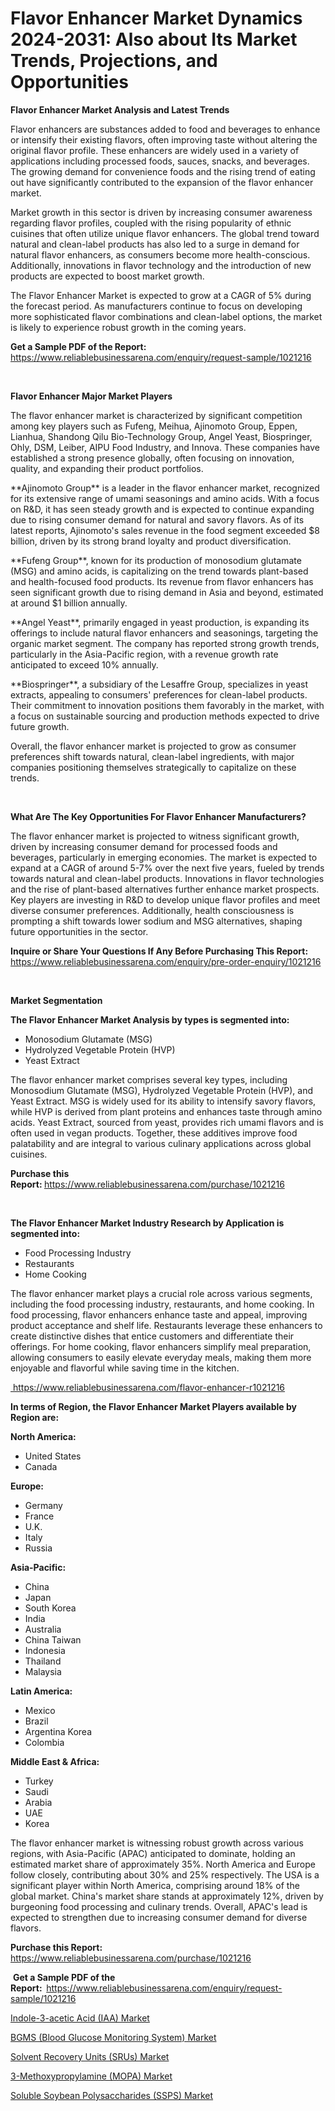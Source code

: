 <p><h1>Flavor Enhancer Market Dynamics 2024-2031: Also about Its Market Trends, Projections, and Opportunities</h1></p><p><strong>Flavor Enhancer Market Analysis and Latest Trends</strong></p>
<p><p>Flavor enhancers are substances added to food and beverages to enhance or intensify their existing flavors, often improving taste without altering the original flavor profile. These enhancers are widely used in a variety of applications including processed foods, sauces, snacks, and beverages. The growing demand for convenience foods and the rising trend of eating out have significantly contributed to the expansion of the flavor enhancer market.</p><p>Market growth in this sector is driven by increasing consumer awareness regarding flavor profiles, coupled with the rising popularity of ethnic cuisines that often utilize unique flavor enhancers. The global trend toward natural and clean-label products has also led to a surge in demand for natural flavor enhancers, as consumers become more health-conscious. Additionally, innovations in flavor technology and the introduction of new products are expected to boost market growth.</p><p>The Flavor Enhancer Market is expected to grow at a CAGR of 5% during the forecast period. As manufacturers continue to focus on developing more sophisticated flavor combinations and clean-label options, the market is likely to experience robust growth in the coming years.</p></p>
<p><strong>Get a Sample PDF of the Report:&nbsp;</strong> <a href="https://www.reliablebusinessarena.com/enquiry/request-sample/1021216?utm_campaign=1337&utm_medium=2&utm_source=Github&utm_content=ia&utm_term=11102024&utm_id=flavor-enhancer">https://www.reliablebusinessarena.com/enquiry/request-sample/1021216</a></p>
<p>&nbsp;</p>
<p><strong>Flavor Enhancer Major Market Players</strong></p>
<p><p>The flavor enhancer market is characterized by significant competition among key players such as Fufeng, Meihua, Ajinomoto Group, Eppen, Lianhua, Shandong Qilu Bio-Technology Group, Angel Yeast, Biospringer, Ohly, DSM, Leiber, AIPU Food Industry, and Innova. These companies have established a strong presence globally, often focusing on innovation, quality, and expanding their product portfolios.</p><p>**Ajinomoto Group** is a leader in the flavor enhancer market, recognized for its extensive range of umami seasonings and amino acids. With a focus on R&D, it has seen steady growth and is expected to continue expanding due to rising consumer demand for natural and savory flavors. As of its latest reports, Ajinomoto's sales revenue in the food segment exceeded $8 billion, driven by its strong brand loyalty and product diversification.</p><p>**Fufeng Group**, known for its production of monosodium glutamate (MSG) and amino acids, is capitalizing on the trend towards plant-based and health-focused food products. Its revenue from flavor enhancers has seen significant growth due to rising demand in Asia and beyond, estimated at around $1 billion annually.</p><p>**Angel Yeast**, primarily engaged in yeast production, is expanding its offerings to include natural flavor enhancers and seasonings, targeting the organic market segment. The company has reported strong growth trends, particularly in the Asia-Pacific region, with a revenue growth rate anticipated to exceed 10% annually.</p><p>**Biospringer**, a subsidiary of the Lesaffre Group, specializes in yeast extracts, appealing to consumers' preferences for clean-label products. Their commitment to innovation positions them favorably in the market, with a focus on sustainable sourcing and production methods expected to drive future growth.</p><p>Overall, the flavor enhancer market is projected to grow as consumer preferences shift towards natural, clean-label ingredients, with major companies positioning themselves strategically to capitalize on these trends.</p></p>
<p>&nbsp;</p>
<p><strong>What Are The Key Opportunities For Flavor Enhancer Manufacturers?</strong></p>
<p><p>The flavor enhancer market is projected to witness significant growth, driven by increasing consumer demand for processed foods and beverages, particularly in emerging economies. The market is expected to expand at a CAGR of around 5-7% over the next five years, fueled by trends towards natural and clean-label products. Innovations in flavor technologies and the rise of plant-based alternatives further enhance market prospects. Key players are investing in R&D to develop unique flavor profiles and meet diverse consumer preferences. Additionally, health consciousness is prompting a shift towards lower sodium and MSG alternatives, shaping future opportunities in the sector.</p></p>
<p><strong>Inquire or Share Your Questions If Any Before Purchasing This Report:</strong> <a href="https://www.reliablebusinessarena.com/enquiry/pre-order-enquiry/1021216?utm_campaign=1337&utm_medium=2&utm_source=Github&utm_content=ia&utm_term=11102024&utm_id=flavor-enhancer">https://www.reliablebusinessarena.com/enquiry/pre-order-enquiry/1021216</a></p>
<p>&nbsp;</p>
<p><strong>Market Segmentation</strong></p>
<p><strong>The Flavor Enhancer Market Analysis by types is segmented into:</strong></p>
<p><ul><li>Monosodium Glutamate (MSG)</li><li>Hydrolyzed Vegetable Protein (HVP)</li><li>Yeast Extract</li></ul></p>
<p><p>The flavor enhancer market comprises several key types, including Monosodium Glutamate (MSG), Hydrolyzed Vegetable Protein (HVP), and Yeast Extract. MSG is widely used for its ability to intensify savory flavors, while HVP is derived from plant proteins and enhances taste through amino acids. Yeast Extract, sourced from yeast, provides rich umami flavors and is often used in vegan products. Together, these additives improve food palatability and are integral to various culinary applications across global cuisines.</p></p>
<p><strong>Purchase this Report:&nbsp;</strong><a href="https://www.reliablebusinessarena.com/purchase/1021216?utm_campaign=1337&utm_medium=2&utm_source=Github&utm_content=ia&utm_term=11102024&utm_id=flavor-enhancer">https://www.reliablebusinessarena.com/purchase/1021216</a></p>
<p>&nbsp;</p>
<p><strong>The Flavor Enhancer Market Industry Research by Application is segmented into:</strong></p>
<p><ul><li>Food Processing Industry</li><li>Restaurants</li><li>Home Cooking</li></ul></p>
<p><p>The flavor enhancer market plays a crucial role across various segments, including the food processing industry, restaurants, and home cooking. In food processing, flavor enhancers enhance taste and appeal, improving product acceptance and shelf life. Restaurants leverage these enhancers to create distinctive dishes that entice customers and differentiate their offerings. For home cooking, flavor enhancers simplify meal preparation, allowing consumers to easily elevate everyday meals, making them more enjoyable and flavorful while saving time in the kitchen.</p></p>
<p><a href="https://www.reliablebusinessarena.com/flavor-enhancer-r1021216?utm_campaign=1337&utm_medium=2&utm_source=Github&utm_content=ia&utm_term=11102024&utm_id=flavor-enhancer">&nbsp;https://www.reliablebusinessarena.com/flavor-enhancer-r1021216</a></p>
<p><strong>In terms of Region, the Flavor Enhancer Market Players available by Region are:</strong></p>
<p>
    <p> <strong> North America: </strong>
        <ul>
            <li>United States</li>
            <li>Canada</li>
        </ul>
        </p> 
    <p> <strong> Europe: </strong>
        <ul>
            <li>Germany</li>
            <li>France</li>
            <li>U.K.</li>
            <li>Italy</li>
            <li>Russia</li>
        </ul>
        </p> 
    <p> <strong> Asia-Pacific: </strong>
        <ul>
            <li>China</li>
            <li>Japan</li>
            <li>South Korea</li>
            <li>India</li>
            <li>Australia</li>
            <li>China Taiwan</li>
            <li>Indonesia</li>
            <li>Thailand</li>
            <li>Malaysia</li>
        </ul>
        </p> 
    <p> <strong> Latin America: </strong>
        <ul>
            <li>Mexico</li>
            <li>Brazil</li>
            <li>Argentina Korea</li>
            <li>Colombia</li>
        </ul>
        </p> 
    <p> <strong> Middle East & Africa: </strong>
        <ul>
            <li>Turkey</li>
            <li>Saudi</li>
            <li>Arabia</li>
            <li>UAE</li>
            <li>Korea</li>
        </ul>
    </p>
    </p>
<p><p>The flavor enhancer market is witnessing robust growth across various regions, with Asia-Pacific (APAC) anticipated to dominate, holding an estimated market share of approximately 35%. North America and Europe follow closely, contributing about 30% and 25% respectively. The USA is a significant player within North America, comprising around 18% of the global market. China's market share stands at approximately 12%, driven by burgeoning food processing and culinary trends. Overall, APAC's lead is expected to strengthen due to increasing consumer demand for diverse flavors.</p></p>
<p><strong>Purchase this Report: </strong><a href="https://www.reliablebusinessarena.com/purchase/1021216?utm_campaign=1337&utm_medium=2&utm_source=Github&utm_content=ia&utm_term=11102024&utm_id=flavor-enhancer">https://www.reliablebusinessarena.com/purchase/1021216</a></p>
<p>&nbsp;<strong>Get a Sample PDF of the Report:&nbsp;&nbsp;</strong><a href="https://www.reliablebusinessarena.com/enquiry/request-sample/1021216?utm_campaign=1337&utm_medium=2&utm_source=Github&utm_content=ia&utm_term=11102024&utm_id=flavor-enhancer">https://www.reliablebusinessarena.com/enquiry/request-sample/1021216</a></p>
<p><strong></strong></p>
<p><p><a href="https://www.linkedin.com/pulse/indole-3-acetic-acid-iaa-market-growth-segmentation-regional-mc8dc?utm_campaign=1337&utm_medium=2&utm_source=Github&utm_content=ia&utm_term=11102024&utm_id=flavor-enhancer">Indole-3-acetic Acid (IAA) Market</a></p><p><a href="https://www.linkedin.com/pulse/bgms-blood-glucose-monitoring-system-market-forecasts-k0vjc?utm_campaign=1337&utm_medium=2&utm_source=Github&utm_content=ia&utm_term=11102024&utm_id=flavor-enhancer">BGMS (Blood Glucose Monitoring System) Market</a></p><p><a href="https://www.linkedin.com/pulse/in-depth-solvent-recovery-units-srus-market-review-size-ppgyc?utm_campaign=1337&utm_medium=2&utm_source=Github&utm_content=ia&utm_term=11102024&utm_id=flavor-enhancer">Solvent Recovery Units (SRUs) Market</a></p><p><a href="https://www.linkedin.com/pulse/global-3-methoxypropylamine-mopa-market-trends-innovations-hxbmc?utm_campaign=1337&utm_medium=2&utm_source=Github&utm_content=ia&utm_term=11102024&utm_id=flavor-enhancer">3-Methoxypropylamine (MOPA) Market</a></p><p><a href="https://www.linkedin.com/pulse/global-soluble-soybean-polysaccharides-ssps-market-size-share-vxsgc?utm_campaign=1337&utm_medium=2&utm_source=Github&utm_content=ia&utm_term=11102024&utm_id=flavor-enhancer">Soluble Soybean Polysaccharides (SSPS) Market</a></p></p>